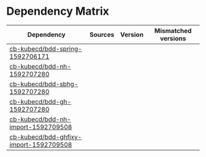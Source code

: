 # Dependency Matrix

Dependency | Sources | Version | Mismatched versions
---------- | ------- | ------- | -------------------
[cb-kubecd/bdd-spring-1592706171](https://github.com/cb-kubecd/bdd-spring-1592706171.git) |  | []() | 
[cb-kubecd/bdd-nh-1592707280](https://github.com/cb-kubecd/bdd-nh-1592707280.git) |  | []() | 
[cb-kubecd/bdd-sbhg-1592707280](https://github.com/cb-kubecd/bdd-sbhg-1592707280.git) |  | []() | 
[cb-kubecd/bdd-gh-1592707280](https://github.com/cb-kubecd/bdd-gh-1592707280.git) |  | []() | 
[cb-kubecd/bdd-nh-import-1592709508](https://github.com/cb-kubecd/bdd-nh-import-1592709508.git) |  | []() | 
[cb-kubecd/bdd-ghfjxy-import-1592709508](https://github.com/cb-kubecd/bdd-ghfjxy-import-1592709508.git) |  | []() | 
